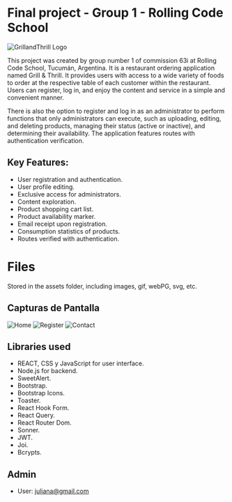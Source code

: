 # Final project - Group 1 - Rolling Code School

![GrillandThrill Logo](https://i.postimg.cc/2yZcr9ct/grill-logo.png)

This project was created by group number 1 of commission 63i at Rolling Code School, Tucumán, Argentina. It is a restaurant ordering application named Grill & Thrill. It provides users with access to a wide variety of foods to order at the respective table of each customer within the restaurant. Users can register, log in, and enjoy the content and service in a simple and convenient manner.

There is also the option to register and log in as an administrator to perform functions that only administrators can execute, such as uploading, editing, and deleting products, managing their status (active or inactive), and determining their availability. The application features routes with authentication verification.
   
## Key Features:
- User registration and authentication.
- User profile editing.
- Exclusive access for administrators.
- Content exploration.
- Product shopping cart list.
- Product availability marker.
- Email receipt upon registration.
- Consumption statistics of products.
- Routes verified with authentication.

# Files

Stored in the assets folder, including images, gif, webPG, svg, etc.

## Capturas de Pantalla 
![Home](https://i.postimg.cc/0yFLRmyr/home.png) ![Register](https://i.postimg.cc/Kj3MWdq1/register.png) ![Contact](https://i.postimg.cc/fbH5QQKC/contact.png)

## Libraries used
- REACT, CSS y JavaScript for user interface.
- Node.js for backend.
- SweetAlert.
- Bootstrap.
- Bootstrap Icons.
- Toaster.
- React Hook Form.
- React Query.
- React Router Dom.
- Sonner.
- JWT.
- Joi.
- Bcrypts.



## Admin

-   User:  [juliana@gmail.com](mailto:admin@admin.com)

